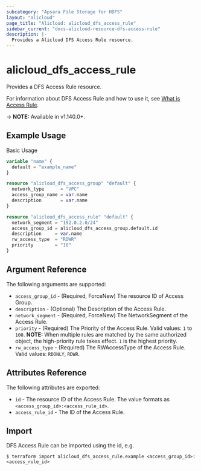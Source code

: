 ```yaml
---
subcategory: "Apsara File Storage for HDFS"
layout: "alicloud"
page_title: "Alicloud: alicloud_dfs_access_rule"
sidebar_current: "docs-alicloud-resource-dfs-access-rule"
description: |-
  Provides a Alicloud DFS Access Rule resource.
---
```


# alicloud\_dfs\_access\_rule

Provides a DFS Access Rule resource.

For information about DFS Access Rule and how to use it, see [What is Access Rule](https://www.alibabacloud.com/help/doc-detail/207144.htm).

-> **NOTE:** Available in v1.140.0+.

## Example Usage

Basic Usage

```terraform
variable "name" {
  default = "example_name"
}

resource "alicloud_dfs_access_group" "default" {
  network_type      = "VPC"
  access_group_name = var.name
  description       = var.name
}

resource "alicloud_dfs_access_rule" "default" {
  network_segment = "192.0.2.0/24"
  access_group_id = alicloud_dfs_access_group.default.id
  description     = var.name
  rw_access_type  = "RDWR"
  priority        = "10"
}

```

## Argument Reference

The following arguments are supported:

* `access_group_id` - (Required, ForceNew) The resource ID of Access Group.
* `description` - (Optional) The Description of the Access Rule.
* `network_segment` - (Required, ForceNew) The NetworkSegment of the Access Rule.
* `priority` - (Required) The Priority of the Access Rule. Valid values: `1` to `100`. **NOTE:** When multiple rules are matched by the same authorized object, the high-priority rule takes effect. `1` is the highest priority.
* `rw_access_type` - (Required) The RWAccessType of the Access Rule. Valid values: `RDONLY`, `RDWR`.

## Attributes Reference

The following attributes are exported:

* `id` - The resource ID of the Access Rule. The value formats as `<access_group_id>:<access_rule_id>`.
* `access_rule_id` - The ID of the Access Rule.

## Import

DFS Access Rule can be imported using the id, e.g.

```
$ terraform import alicloud_dfs_access_rule.example <access_group_id>:<access_rule_id>
```